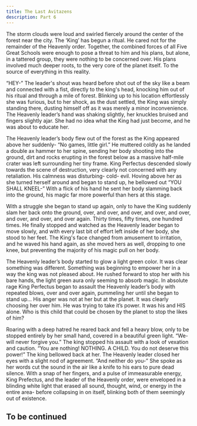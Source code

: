 ```yaml
---
title: The Last Avitazens
description: Part 6
---
```


The storm clouds were loud and swirled fiercely around the center of the forest near the city. The ‘King’ has begun a ritual. He cared not for the remainder of the Heavenly order. Together, the combined forces of all Five Great Schools were enough to pose a threat to him and his plans, but alone, in a tattered group, they were nothing to be concerned over. His plans involved much deeper roots, to the very core of the planet itself. To the source of everything in this reality.

“HEY-” The leader's shout was heard before shot out of the sky like a beam and connected with a fist, directly to the king's head, knocking him out of his ritual and through a mile of forest. Blinking up to his location effortlessly she was furious, but to her shock, as the dust settled, the King was simply standing there, dusting himself off as it was merely a minor inconvenience. The Heavenly leader’s hand was shaking slightly, her knuckles bruised and fingers slightly ajar. She had no idea what the King had just become, and he was about to educate her.

The Heavenly leader’s body flew out of the forest as the King appeared above her suddenly- “No games, little girl.” He muttered coldly as he landed a double ax hammer to her spine, sending her body shooting into the ground, dirt and rocks erupting in the forest below as a massive half-mile crater was left surrounding her tiny frame. King Perfectus descended slowly towards the scene of destruction, very clearly not concerned with any retaliation. His calmness was disturbing- cold- evil. Hoving above her as she turned herself around and began to stand up, he bellowed out “YOU SHALL KNEEL-” With a flick of his hand he sent her body slamming back into the ground, his magic far more powerful than hers at this stage.

With a struggle she began to stand up again, only to have the King suddenly slam her back onto the ground, over, and over, and over, and over, and over, and over, and over, and over again. Thirty times, fifty times, one hundred times. He finally stopped and watched as the Heavenly leader began to move slowly, and with every last bit of effort left inside of her body, she stood to her feet. The King's face changed from amusement to irritation, and he waved his hand again, as she moved hers as well, dropping to one knee, but preventing the majority of his magic pull on her body.

The Heavenly leader’s body started to glow a light green color. It was clear something was different. Something was beginning to empower her in a way the king was not pleased about. He rushed forward to stop her with his bare hands, the light green aura only seeming to absorb magic. In absolute rage King Perfectus began to assault the Heavenly leader’s body with repeated blows, over and over again, pummeling her until she began to stand up… His anger was not at her but at the planet. It was clearly choosing her over him. He was trying to take it’s power. It was his and HIS alone. Who is this child that could be chosen by the planet to stop the likes of him?

Roaring with a deep hatred he reared back and fell a heavy blow, only to be stopped entirely by her small hand, covered in a beautiful green light. “We- will never forgive you.” The king stopped his assault with a look of vexation and caution. “You are nothing! NOTHING. A CHILD. You do not deserve this power!” The king bellowed back at her. The Heavenly leader closed her eyes with a slight nod of agreement. “And neither do you-” She spoke as her words cut the sound in the air like a knife to his ears to pure dead silence. With a snap of her fingers, and a pulse of immeasurable energy, King Prefectus, and the leader of the Heavenly order, were enveloped in a blinding white light that erased all sound, thought, wind, or energy in the entire area- before collapsing in on itself, blinking both of them seemingly out of existence.

## To be continued